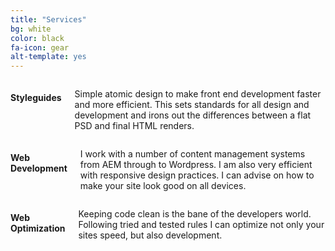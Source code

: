 ```yaml
---
title: "Services"
bg: white
color: black
fa-icon: gear
alt-template: yes
---
```

<div class="four columns">
  <h4>Styleguides</h4>
  <p>Simple atomic design to make front end development faster and more efficient. This sets standards for all design and development and irons out the differences between a flat PSD and final HTML renders.</p>
</div>

<div class="four columns">
  <h4>Web Development</h4>
  <p>I work with a number of content management systems from AEM through to Wordpress. I am also very efficient with responsive design practices. I can advise on how to make your site look good on all devices.</p>
</div>

<div class="four columns">
  <h4>Web Optimization</h4>
  <p>Keeping code clean is the bane of the developers world. Following tried and tested rules I can optimize not only your sites speed, but also development.</p>
</div>
